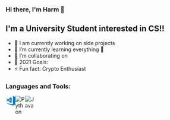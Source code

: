 ### Hi there, I'm Harm 👋


## I'm a University Student interested in CS!!

- 🔭 I am currently working on side projects
- 🌱 I’m currently learning everything 🤣 
- 👯 I’m collaborating on 
- 🥅 2021 Goals: 
- ⚡ Fun fact: Crypto Enthusiast 

### Languages and Tools:

<img align="left" alt="Visual Studio Code" width="26px" src="https://raw.githubusercontent.com/github/explore/80688e429a7d4ef2fca1e82350fe8e3517d3494d/topics/visual-studio-code/visual-studio-code.png" />
<img align="left" alt="Python" width="26px" src="https://raw.githubusercontent.com/jmnote/z-icons/master/svg/python.svg" />
<img align="left" alt="Java" width="26px" src="https://raw.githubusercontent.com/jmnote/z-icons/master/svg/java.svg" />
